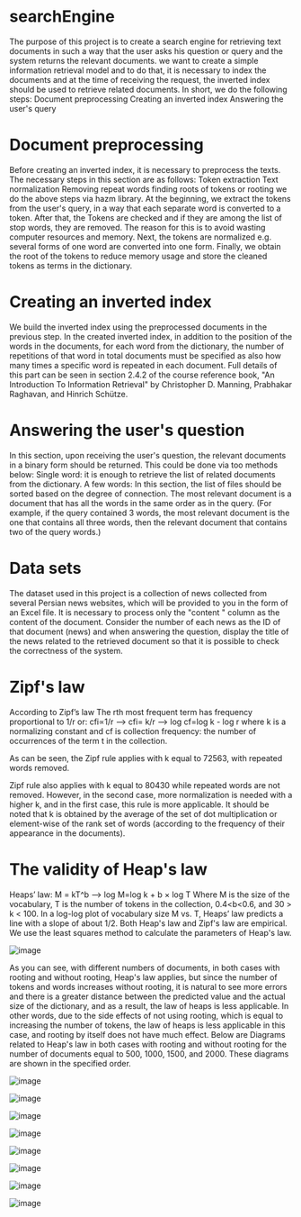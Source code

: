 # searchEngine
The purpose of this project is to create a search engine for retrieving text documents in such a way that the user asks his question or query and the system returns the relevant documents. we want to create a simple information retrieval model and to do that, it is necessary to index the documents and at the time of receiving the request, the inverted index should be used to retrieve related documents. In short, we do the following steps:
	Document preprocessing
	Creating an inverted index
	Answering the user's query

# Document preprocessing
Before creating an inverted index, it is necessary to preprocess the texts. The necessary steps in this section are as follows:
	Token extraction
	Text normalization
	Removing repeat words
	finding roots of tokens or rooting
we do the above steps via hazm library.
At the beginning, we extract the tokens from the user's query, in a way that each separate word is converted to a token. After that, the Tokens are checked and if they are among the list of stop words, they are removed. The reason for this is to avoid wasting computer resources and memory. Next, the tokens are normalized e.g. several forms of one word are converted into one form. Finally, we obtain the root of the tokens to reduce memory usage and store the cleaned tokens as terms in the dictionary.
# Creating an inverted index
We build the inverted index using the preprocessed documents in the previous step. In the created inverted index, in addition to the position of the words in the documents, for each word from the dictionary, the number of repetitions of that word in total documents must be specified as also how many times a specific word is repeated in each document. Full details of this part can be seen in section 2.4.2 of the course reference book, "An Introduction To Information Retrieval" by Christopher D. Manning, Prabhakar Raghavan, and Hinrich Schütze.
# Answering the user's question
In this section, upon receiving the user's question, the relevant documents in a binary form should be returned. This could be done via too methods below:
	Single word: it is enough to retrieve the list of related documents from the dictionary.
	A few words: In this section, the list of files should be sorted based on the degree of connection. The most relevant document is a document that has all the words in the same order as in the query. (For example, if the query contained 3 words, the most relevant document is the one that contains all three words, then the relevant document that contains two of the query words.)
# Data sets
The dataset used in this project is a collection of news collected from several Persian news websites, which will be
provided to you in the form of an Excel file. It is necessary to process only the "content " column as the content of the
document. Consider the number of each news as the ID of that document (news) and when answering the question, display the title of the news related to the retrieved document so that it is possible to check the correctness of the system.

# Zipf's law
According to Zipf’s law The rth most frequent term has frequency proportional to 1/r or:
 cfi∝1/r --> cfi= k/r --> log cf=log k - log r
where k is a normalizing constant and cf is collection frequency: the number of occurrences of the term t in the collection.
 
As can be seen, the Zipf rule applies with k equal to 72563, with repeated words removed.
 
Zipf rule also applies with k equal to 80430 while repeated words are not removed. However, in the second case, more normalization is needed with a higher k, and in the first case, this rule is more applicable. It should be noted that k is obtained by the average of the set of dot multiplication or element-wise of the rank set of words (according to the frequency of their appearance in the documents).
# The validity of Heap's law 
Heaps’ law: 
M = kT^b --> log M=log k + b × log T 
Where M is the size of the vocabulary, T is the number of tokens in the collection, 0.4<b<0.6, and 30 > k < 100. In a log-log plot of vocabulary size M vs. T, Heaps’
law predicts a line with a slope of about 1/2. Both Heap's law and Zipf's law are empirical.
We use the least squares method to calculate the parameters of Heap's law.

![image](https://github.com/MahdiTheGreat/searchEngine/assets/47212121/694a3183-a57a-4688-830f-6dc264e16405)


As you can see, with different numbers of documents, in both cases with rooting and without rooting, Heap's law applies, but since the number of tokens and words increases without rooting, it is natural to see more errors and there is a greater distance between the predicted value and the actual size of the dictionary, and as a result, the law of heaps is less applicable. In other words, due to the side effects of not using rooting, which is equal to increasing the number of tokens, the law of heaps is less applicable in this case, and rooting by itself does not have much effect. Below are Diagrams related to Heap's law in both cases with rooting and without rooting for the number of documents equal to 500, 1000, 1500, and 2000. These diagrams are shown in the specified order.

![image](https://github.com/MahdiTheGreat/searchEngine/assets/47212121/5764dbaf-d4a0-44b9-9c95-beeefe63aaaa)

![image](https://github.com/MahdiTheGreat/searchEngine/assets/47212121/f5a47f15-6c1f-4ff9-b704-4e1a282cfb0b)

![image](https://github.com/MahdiTheGreat/searchEngine/assets/47212121/803de3b2-074b-4afd-80ca-69544215d7c6)

![image](https://github.com/MahdiTheGreat/searchEngine/assets/47212121/bd3e52a4-6a00-4fed-be80-0c619a6605d6)

![image](https://github.com/MahdiTheGreat/searchEngine/assets/47212121/388d9bd9-b9a3-463b-a913-261df27873f4)

![image](https://github.com/MahdiTheGreat/searchEngine/assets/47212121/f7b80832-581f-4351-8c46-b2890ea2c310)

![image](https://github.com/MahdiTheGreat/searchEngine/assets/47212121/15e4fdb4-e68d-4954-a6a5-cd88b107571d)

![image](https://github.com/MahdiTheGreat/searchEngine/assets/47212121/a8588723-668e-4f0c-9513-cd12b43cbb04)








 
 
 
 
 
 
 
 


 
 
 
 
 
 
 
 




